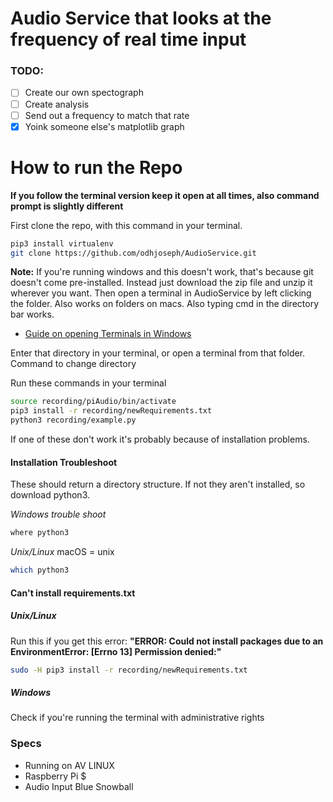 # Audio Service that looks at the frequency of real time input

### TODO:

- [ ] Create our own spectograph
- [ ] Create analysis
- [ ] Send out a frequency to match that rate
- [X] Yoink someone else's matplotlib graph

# How to run the Repo
**If you follow the terminal version keep it open at all times, also command prompt is slightly different**

First clone the repo, with this command in your terminal.
```bash
pip3 install virtualenv 
git clone https://github.com/odhjoseph/AudioService.git
```
**Note:** If you're running windows and this doesn't work, that's because git doesn't come pre-installed. 
Instead just download the zip file and unzip it wherever you want. Then open a terminal in AudioService by left clicking the folder. Also works on folders on macs. Also typing cmd in the directory bar works.
- [Guide on opening Terminals in Windows](https://www.youtube.com/watch?v=bgSSJQolR0E)

Enter that directory in your terminal, or open a terminal from that folder.
Command to change directory

Run these commands in your terminal
```bash
source recording/piAudio/bin/activate 
pip3 install -r recording/newRequirements.txt 
python3 recording/example.py
```

If one of these don't work it's probably because of installation problems.

#### Installation Troubleshoot
These should return a directory structure. If not they aren't installed, so download python3.

*Windows trouble shoot*
```bash
where python3 
```
*Unix/Linux* macOS = unix 
```bash
which python3 
```

#### Can't install requirements.txt

##### Unix/Linux
Run this if you get this error:
 **"ERROR: Could not install packages due to an EnvironmentError: [Errno 13] Permission denied:"**
```bash
sudo -H pip3 install -r recording/newRequirements.txt 
```

##### Windows
Check if you're running the terminal with administrative rights 

### Specs 
- Running on AV LINUX
- Raspberry Pi $
- Audio Input Blue Snowball


